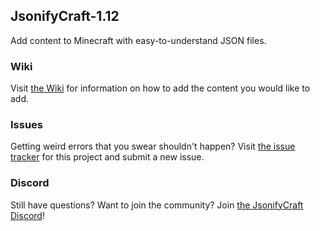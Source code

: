 ## JsonifyCraft-1.12

Add content to Minecraft with easy-to-understand JSON files.

### Wiki

Visit [the Wiki](./wiki) for information on how to add the content you would like to add.

### Issues

Getting weird errors that you swear shouldn't happen? Visit [the issue tracker](./issues) for this project and submit a new issue.

### Discord

Still have questions? Want to join the community? Join [the JsonifyCraft Discord](https://discord.gg/MRHZTXC)!